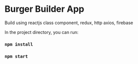 # Burger Builder App

Build using reactjs class component, redux, http axios, firebase

In the project directory, you can run:
### `npm install`
### `npm start`

